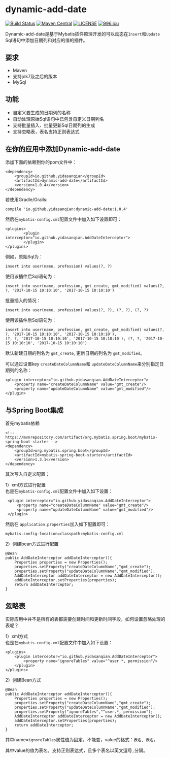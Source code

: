 # dynamic-add-date
[![Build Status](https://travis-ci.org/yidasanqian/dynamic-add-date.svg?branch=master)](https://travis-ci.org/yidasanqian/dynamic-add-date) 
[![Maven Central](https://img.shields.io/badge/maven--central-1.0.4-blue.svg)](http://search.maven.org/#artifactdetails%7Cio.github.yidasanqian%7Cdynamic-add-date%7C1.0.4%7Cjar)
[![LICENSE](https://img.shields.io/badge/license-NPL%20(The%20996%20Prohibited%20License)-blue.svg)](https://github.com/996icu/996.ICU/blob/master/LICENSE)
[![996.icu](https://img.shields.io/badge/link-996.icu-red.svg)](https://996.icu)

Dynamic-add-date是基于Mybatis插件原理开发的可以动态在`Insert`和`Update` Sql语句中添加日期列和对应的值的插件。 

## 要求
- Maven
- 支持jdk7及之后的版本
- MySql

## 功能
- 自定义要生成的日期列的名称
- 自动处理原始Sql语句中已包含自定义日期列名
- 支持批量插入、批量更新Sql日期列的生成
- 支持忽略表，表名支持正则表达式

## 在你的应用中添加Dynamic-add-date
添加下面的依赖到你的pom文件中：
```
<dependency>
    <groupId>io.github.yidasanqian</groupId>
    <artifactId>dynamic-add-date</artifactId>
    <version>1.0.4</version>
</dependency>
```

若使用Gradle/Grails:
```
compile 'io.github.yidasanqian:dynamic-add-date:1.0.4'
```


然后在`mybatis-config.xml`配置文件中加入如下设置即可：
```
<plugins>
        <plugin interceptor="io.github.yidasanqian.AddDateInterceptor">
        </plugin>
</plugins>
```

例如，原始Sql为：
 ```
 insert into user(name, profession) values(?, ?)
 ```

使用该插件后Sql语句为：
 ```
 insert into user(name, profession, gmt_create, gmt_modified) values(?, ?, '2017-10-15 10:10:10', '2017-10-15 10:10:10')
 ```
 
 批量插入的情况：
 ```
 insert into user(name, profession) values(?, ?), (?, ?), (?, ?)
 ```
 
 使用该插件后Sql语句为：
 ```
 insert into user(name, profession, gmt_create, gmt_modified) values(?, ?, '2017-10-15 10:10:10', '2017-10-15 10:10:10'),
 (?, ?, '2017-10-15 10:10:10', '2017-10-15 10:10:10'), (?, ?, '2017-10-15 10:10:10', '2017-10-15 10:10:10')
 ```
 
 默认新建日期的列名为 `gmt_create`, 更新日期的列名为 `gmt_modified`。
 
 可以通过设置key `createDateColumnName`和 `updateDateColumnName`来分别指定日期列的名称：
 ```
 <plugin interceptor="io.github.yidasanqian.AddDateInterceptor">
     <property name="createDateColumnName" value="gmt_create"/>
     <property name="updateDateColumnName" value="gmt_modified"/>
 </plugin>
 ```
 
## 与Spring Boot集成
首先mybatis依赖
```
<!-- https://mvnrepository.com/artifact/org.mybatis.spring.boot/mybatis-spring-boot-starter -->
<dependency>
    <groupId>org.mybatis.spring.boot</groupId>
    <artifactId>mybatis-spring-boot-starter</artifactId>
    <version>1.3.1</version>
</dependency>
```
其次写入自定义配置：

1）xml方式进行配置  
也是在`mybatis-config.xml`配置文件中加入如下设置：
```
 <plugin interceptor="io.github.yidasanqian.AddDateInterceptor">
     <property name="createDateColumnName" value="gmt_create"/>
     <property name="updateDateColumnName" value="gmt_modified"/>
 </plugin>
```
然后在 `application.properties`加入如下配置即可：
```
mybatis.config-location=classpath:mybatis-config.xml
```

2）创建bean方式进行配置 
```
@Bean
public AddDateInterceptor addDateInterceptor(){
    Properties properties = new Properties();
    properties.setProperty("createDateColumnName","gmt_create");
    properties.setProperty("updateDateColumnName","gmt_modified");
    AddDateInterceptor addDateInterceptor = new AddDateInterceptor();
    addDateInterceptor.setProperties(properties);
    return addDateInterceptor;
}
```
## 忽略表
实际应用中并不是所有的表都需要创建时间和更新时间字段，如何设置忽略处理的表呢？

1）xml方式  
也是在`mybatis-config.xml`配置文件中加入如下设置：
```
<plugins>
    <plugin interceptor="io.github.yidasanqian.AddDateInterceptor">
        <property name="ignoreTables" value="^user.*, permission"/>
    </plugin>
</plugins>
```    

2）创建Bean方式 
```
@Bean
public AddDateInterceptor addDateInterceptor(){
    Properties properties = new Properties();
    properties.setProperty("createDateColumnName","gmt_create");
    properties.setProperty("updateDateColumnName","gmt_modified");
    properties.setProperty("ignoreTables","^user.*, permission");
    AddDateInterceptor addDateInterceptor = new AddDateInterceptor();
    addDateInterceptor.setProperties(properties);
    return addDateInterceptor;
}
```
其中name=`ignoreTables`属性值为固定，不能变，value的格式：`表名, 表名`。

其中value的值为表名，支持正则表达式，且多个表名以英文逗号`,`分隔。